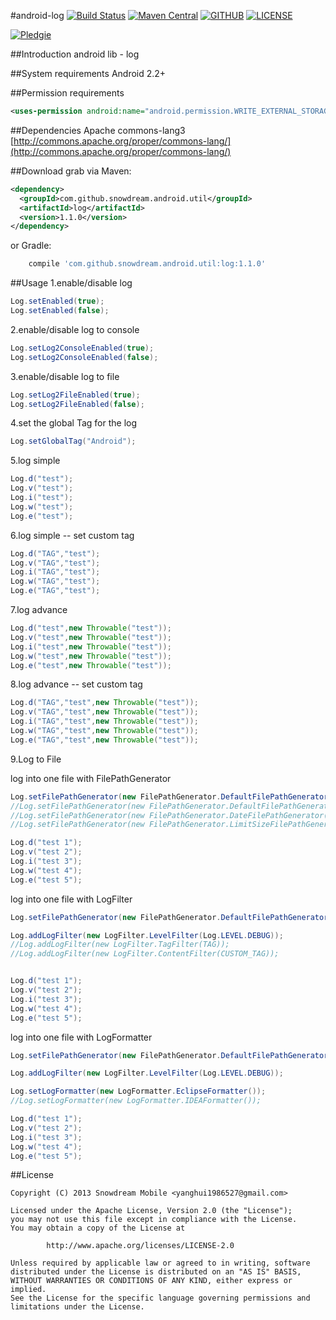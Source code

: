 #android-log
[![Build Status](https://travis-ci.org/SnowdreamFramework/android-log.svg?branch=master)](https://travis-ci.org/SnowdreamFramework/android-log)
[![Maven Central](https://maven-badges.herokuapp.com/maven-central/com.github.snowdream.android.util/log/badge.svg)](https://maven-badges.herokuapp.com/maven-central/com.github.snowdream.android.util/log)
[![GITHUB](https://img.shields.io/github/issues/badges/android-log.svg)](https://github.com/SnowdreamFramework/android-log/issues)
[![LICENSE](https://img.shields.io/hexpm/l/plug.svg)](http://www.apache.org/licenses/LICENSE-2.0.html)

[![Pledgie](https://pledgie.com/campaigns/27475.png)](https://pledgie.com/campaigns/27475)

##Introduction
android lib - log

##System requirements
Android 2.2+

##Permission requirements
```xml
<uses-permission android:name="android.permission.WRITE_EXTERNAL_STORAGE" />
```

##Dependencies
Apache commons-lang3   [http://commons.apache.org/proper/commons-lang/](http://commons.apache.org/proper/commons-lang/)

##Download
grab via Maven:

```xml
<dependency>
  <groupId>com.github.snowdream.android.util</groupId>
  <artifactId>log</artifactId>
  <version>1.1.0</version>
</dependency>
```

or Gradle:
```groovy
    compile 'com.github.snowdream.android.util:log:1.1.0'
```

##Usage
1.enable/disable log  
```java
Log.setEnabled(true);  
Log.setEnabled(false);  
```

2.enable/disable log to console
```java
Log.setLog2ConsoleEnabled(true);
Log.setLog2ConsoleEnabled(false);
```

3.enable/disable log to file
```java
Log.setLog2FileEnabled(true);
Log.setLog2FileEnabled(false);
```

4.set the global Tag for the log
```java
Log.setGlobalTag("Android");
```

5.log simple
```java
Log.d("test");  
Log.v("test");  
Log.i("test");  
Log.w("test");  
Log.e("test");  
```

6.log simple -- set custom tag
```java
Log.d("TAG","test");  
Log.v("TAG","test");  
Log.i("TAG","test");  
Log.w("TAG","test");  
Log.e("TAG","test");  
```

7.log advance
```java
Log.d("test",new Throwable("test"));  
Log.v("test",new Throwable("test"));  
Log.i("test",new Throwable("test"));  
Log.w("test",new Throwable("test"));  
Log.e("test",new Throwable("test"));  
```

8.log advance  -- set custom tag
```java
Log.d("TAG","test",new Throwable("test"));  
Log.v("TAG","test",new Throwable("test"));  
Log.i("TAG","test",new Throwable("test"));  
Log.w("TAG","test",new Throwable("test"));  
Log.e("TAG","test",new Throwable("test"));  
```

9.Log to File

log into one file with FilePathGenerator
```java
Log.setFilePathGenerator(new FilePathGenerator.DefaultFilePathGenerator("/mnt/sdcard/","app",".log"));
//Log.setFilePathGenerator(new FilePathGenerator.DefaultFilePathGenerator(context,"app",".log"));
//Log.setFilePathGenerator(new FilePathGenerator.DateFilePathGenerator("/mnt/sdcard/","app",".log"));
//Log.setFilePathGenerator(new FilePathGenerator.LimitSizeFilePathGenerator("/mnt/sdcard/","app",".log",10240));

Log.d("test 1");
Log.v("test 2");
Log.i("test 3");
Log.w("test 4");
Log.e("test 5");
```

log into one file with LogFilter
```java
Log.setFilePathGenerator(new FilePathGenerator.DefaultFilePathGenerator("/mnt/sdcard/","app",".log"));

Log.addLogFilter(new LogFilter.LevelFilter(Log.LEVEL.DEBUG));
//Log.addLogFilter(new LogFilter.TagFilter(TAG));
//Log.addLogFilter(new LogFilter.ContentFilter(CUSTOM_TAG));


Log.d("test 1");
Log.v("test 2");
Log.i("test 3");
Log.w("test 4");
Log.e("test 5");
```

log into one file with LogFormatter
```java
Log.setFilePathGenerator(new FilePathGenerator.DefaultFilePathGenerator("/mnt/sdcard/","app",".log"));

Log.addLogFilter(new LogFilter.LevelFilter(Log.LEVEL.DEBUG));

Log.setLogFormatter(new LogFormatter.EclipseFormatter());
//Log.setLogFormatter(new LogFormatter.IDEAFormatter());

Log.d("test 1");
Log.v("test 2");
Log.i("test 3");
Log.w("test 4");
Log.e("test 5");
```

##License
```
Copyright (C) 2013 Snowdream Mobile <yanghui1986527@gmail.com>

Licensed under the Apache License, Version 2.0 (the "License");
you may not use this file except in compliance with the License.
You may obtain a copy of the License at

        http://www.apache.org/licenses/LICENSE-2.0

Unless required by applicable law or agreed to in writing, software
distributed under the License is distributed on an "AS IS" BASIS,
WITHOUT WARRANTIES OR CONDITIONS OF ANY KIND, either express or implied.
See the License for the specific language governing permissions and
limitations under the License.
```